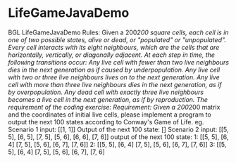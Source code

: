 # LifeGameJavaDemo
BGL LifeGameJavaDemo
Rules:
Given a 200*200 square cells, each cell is in one of two possible states, alive or dead, or "populated" or 
"unpopulated". Every cell interacts with its eight neighbours, which are the cells that are horizontally, vertically, or 
diagonally adjacent. At each step in time, the following transitions occur:
Any live cell with fewer than two live neighbours dies in the next generation as if caused by underpopulation.
Any live cell with two or three live neighbours lives on to the next generation.
Any live cell with more than three live neighbours dies in the next generation, as if by overpopulation.
Any dead cell with exactly three live neighbours becomes a live cell in the next generation, as if by reproduction.
The requirement of the coding exercise:
Requirement:
Given a 200*200 matrix and the coordinates of initial live cells, please implement a program to output the next 100 
states according to Conway's Game of Life.
eg.
Scenario 1
input:
[[1, 1]]
Output of the next 100 state:
[]
Scenario 2
input:
[[5, 5], [6, 5], [7, 5], [5, 6], [6, 6], [7, 6]]
output of the next 100 state:
1: [[5, 5], [6, 4] [7, 5], [5, 6], [6, 7], [7, 6]]
2: [[5, 5], [6, 4] [7, 5], [5, 6], [6, 7], [7, 6]]
3: [[5, 5], [6, 4] [7, 5], [5, 6], [6, 7], [7, 6]
